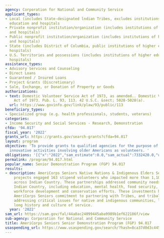```yaml
---
agency: Corporation for National and Community Service
applicant_types:
- Local (includes State-designated lndian Tribes, excludes institutions of higher
  education and hospitals
- Private nonprofit institution/organization (includes institutions of higher education
  and hospitals)
- Public nonprofit institution/organization (includes institutions of higher education
  and hospitals)
- State (includes District of Columbia, public institutions of higher education and
  hospitals)
- U.S. Territories and possessions (includes institutions of higher education and
  hospitals)
assistance_types:
- Advisory Services and Counseling
- Direct Loans
- Guaranteed / Insured Loans
- Project Grants (Discretionary)
- Sale, Exchange, or Donation of Property or Goods
authorizations:
- text: Domestic Volunteer Service Act of 1973, as amended.. Domestic Volunteer Service
    Act of 1973. Pub. L. 93, 113. 42 U.S.C. &sect; 5028-5028(a).
  url: https://www.govinfo.gov/link/plaw/93/public/113
beneficiary_types:
- Specialized group (e.g. health professionals, students, veterans)
categories:
- Income Security and Social Services - Research, Demonstration
cfda: '94.017'
fiscal_year: '2022'
grants_url: https://grants.gov/search-grants?cfda=94.017
layout: program
objective: 'To provide grants to qualified agencies for the purpose of conducting
  innovative activities involving older Americans as volunteers. '
obligations: '[{"x":"2022","sam_estimate":0.0,"sam_actual":7332420.0,"usa_spending_actual":25628596.32},{"x":"2023","sam_estimate":9924694.0,"sam_actual":0.0,"usa_spending_actual":10487773.0},{"x":"2024","sam_estimate":9924694.0,"sam_actual":0.0,"usa_spending_actual":-1782732.94}]'
permalink: /program/94.017.html
popular_name: Senior Demonstration Program (FGP) 94.017
results:
- description: AmeriCorps Seniors Native Nations & Indigenous Elders Senior Demonstration
    projects engaged 163 stipend volunteers who impacted more than 1,100 beneficiaries
    across Indian Country. These partnerships addressed community needs specific to
    Indian Country, including education, mental health, food security, language preservation,
    workforce development and conservation efforts. These investments highlighted
    AmeriCorps Seniors commitment to partnering with Tribes, and tribal serving organizations,
    addressing critical issues for native and indigenous communities, leveraging a
    long history and culture of service.
  year: '2022'
sam_url: https://sam.gov/fal/44a8ac24099445aba9989b1ef622186f/view
sub-agency: Corporation for National and Community Service
title: AmeriCorps Seniors Senior Demonstration Program (FGP) 94.017
usaspending_url: https://www.usaspending.gov/search/?hash=8ca37d0d3c4454c0771e16db553d7d72
---
```

